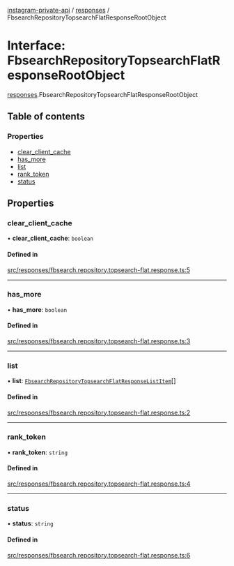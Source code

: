 [instagram-private-api](../../README.md) / [responses](../../modules/responses.md) / FbsearchRepositoryTopsearchFlatResponseRootObject

# Interface: FbsearchRepositoryTopsearchFlatResponseRootObject

[responses](../../modules/responses.md).FbsearchRepositoryTopsearchFlatResponseRootObject

## Table of contents

### Properties

- [clear\_client\_cache](FbsearchRepositoryTopsearchFlatResponseRootObject.md#clear_client_cache)
- [has\_more](FbsearchRepositoryTopsearchFlatResponseRootObject.md#has_more)
- [list](FbsearchRepositoryTopsearchFlatResponseRootObject.md#list)
- [rank\_token](FbsearchRepositoryTopsearchFlatResponseRootObject.md#rank_token)
- [status](FbsearchRepositoryTopsearchFlatResponseRootObject.md#status)

## Properties

### clear\_client\_cache

• **clear\_client\_cache**: `boolean`

#### Defined in

[src/responses/fbsearch.repository.topsearch-flat.response.ts:5](https://github.com/Nerixyz/instagram-private-api/blob/4971f34/src/responses/fbsearch.repository.topsearch-flat.response.ts#L5)

___

### has\_more

• **has\_more**: `boolean`

#### Defined in

[src/responses/fbsearch.repository.topsearch-flat.response.ts:3](https://github.com/Nerixyz/instagram-private-api/blob/4971f34/src/responses/fbsearch.repository.topsearch-flat.response.ts#L3)

___

### list

• **list**: [`FbsearchRepositoryTopsearchFlatResponseListItem`](FbsearchRepositoryTopsearchFlatResponseListItem.md)[]

#### Defined in

[src/responses/fbsearch.repository.topsearch-flat.response.ts:2](https://github.com/Nerixyz/instagram-private-api/blob/4971f34/src/responses/fbsearch.repository.topsearch-flat.response.ts#L2)

___

### rank\_token

• **rank\_token**: `string`

#### Defined in

[src/responses/fbsearch.repository.topsearch-flat.response.ts:4](https://github.com/Nerixyz/instagram-private-api/blob/4971f34/src/responses/fbsearch.repository.topsearch-flat.response.ts#L4)

___

### status

• **status**: `string`

#### Defined in

[src/responses/fbsearch.repository.topsearch-flat.response.ts:6](https://github.com/Nerixyz/instagram-private-api/blob/4971f34/src/responses/fbsearch.repository.topsearch-flat.response.ts#L6)
